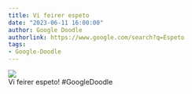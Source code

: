 ```yaml
---
title: Vi feirer espeto
date: "2023-06-11 16:00:00"
author: Google Doodle
authorlink: https://www.google.com/search?q=Espeto
tags:
- Google-Doodle
---
```

<img src="https://www.google.com/logos/doodles/2023/celebrating-espeto-6753651837110052-l.png" referrerpolicy="no-referrer"><br>Vi feirer espeto! #GoogleDoodle